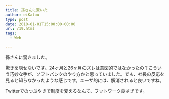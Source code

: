 ```yaml
---
title: 孫さんに驚いた
author: eiKatou
type: post
date: 2010-01-01T15:00:00+00:00
url: /19.html
tags:
  - Web

---
```

<div class="section">
  <p>
    孫さんに驚きました。
  </p>
  
  <p>
  </p>
  
  <p>
    驚きを隠せないです。24ヶ月と26ヶ月のズレは意図的ではなかったの？こういう巧妙な手が、ソフトバンクのやり方かと思っていました。でも、社長の反応を見ると知らなかったような感じです。ユーザ的には、解消されると良いですね。
  </p>
  
  <p>
    Twitterでのつぶやきで制度を変えるなんて、フットワーク良すぎです。
  </p>
</div>
